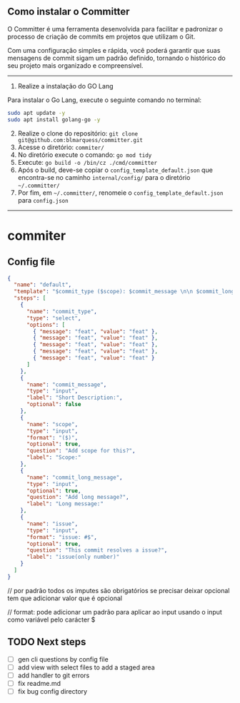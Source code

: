 ## Como instalar o Committer

O Committer é uma ferramenta desenvolvida para facilitar e padronizar o processo de criação de commits em projetos que utilizam o Git.

Com uma configuração simples e rápida, você poderá garantir que suas mensagens de commit sigam um padrão definido, tornando o histórico do seu projeto mais organizado e compreensível.

---

1. Realize a instalação do GO Lang

Para instalar o Go Lang, execute o seguinte comando no terminal:

```bash
sudo apt update -y
sudo apt install golang-go -y
```

2. Realize o clone do repositório: `git clone git@github.com:blmarquess/committer.git`
3. Acesse o diretório: `commiter/`
4. No diretório execute o comando: `go mod tidy`
5. Execute: `go build -o /bin/cz ./cmd/committer`
6. Após o build, deve-se copiar o `config_template_default.json` que encontra-se no caminho `internal/config/` para o diretório `~/.committer/`
7. Por fim, em `~/.committer/`, renomeie o `config_template_default.json` para `config.json`

---

# commiter

## Config file

```json
{
  "name": "default",
  "template": "$commit_type ($scope): $commit_message \n\n $commit_long_message \n\n #$issue",
  "steps": [
    {
      "name": "commit_type",
      "type": "select",
      "options": [
        { "message": "feat", "value": "feat" },
        { "message": "feat", "value": "feat" },
        { "message": "feat", "value": "feat" },
        { "message": "feat", "value": "feat" },
        { "message": "feat", "value": "feat" }
      ]
    },
    {
      "name": "commit_message",
      "type": "input",
      "label": "Short Description:",
      "optional": false
    },
    {
      "name": "scope",
      "type": "input",
      "format": "($)",
      "optional": true,
      "question": "Add scope for this?",
      "label": "Scope:"
    },
    {
      "name": "commit_long_message",
      "type": "input",
      "optional": true,
      "question": "Add long message?",
      "label": "Long message:"
    },
    {
      "name": "issue",
      "type": "input",
      "format": "issue: #$",
      "optional": true,
      "question": "This commit resolves a issue?",
      "label": "issue(only number)"
    }
  ]
}
```

// por padrão todos os imputes são obrigatórios se precisar deixar opcional tem que adicionar valor que é opcional

// format: pode adicionar um padrão para aplicar ao input usando o input como variável pelo carácter $

## TODO Next steps

- [ ] gen cli questions by config file
- [ ] add view with select files to add a staged area
- [ ] add handler to git errors
- [ ] fix readme.md
- [ ] fix bug config directory
